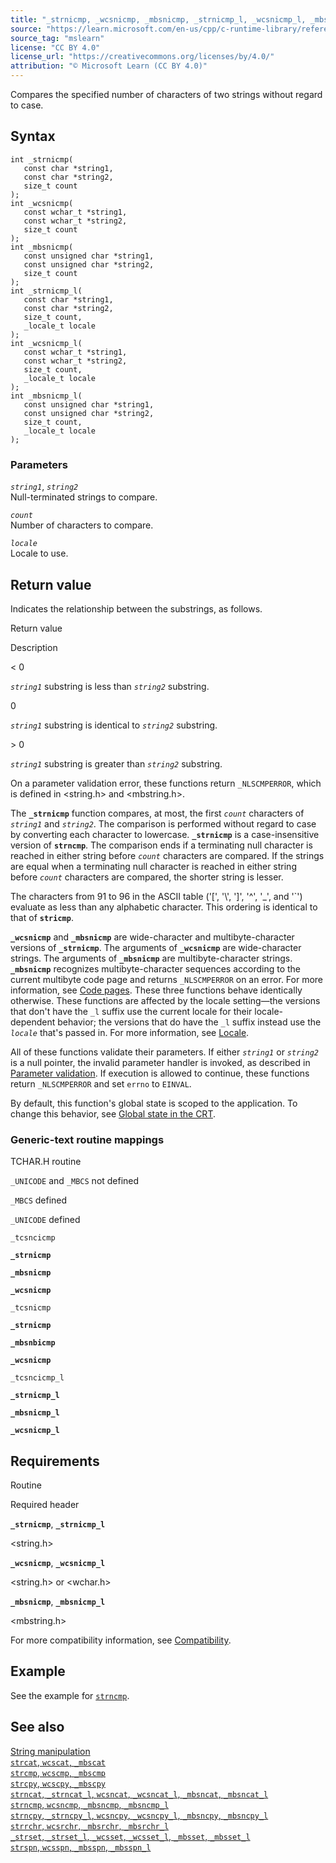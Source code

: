 ```yaml
---
title: "_strnicmp, _wcsnicmp, _mbsnicmp, _strnicmp_l, _wcsnicmp_l, _mbsnicmp_l"
source: "https://learn.microsoft.com/en-us/cpp/c-runtime-library/reference/strnicmp-wcsnicmp-mbsnicmp-strnicmp-l-wcsnicmp-l-mbsnicmp-l?view=msvc-170"
source_tag: "mslearn"
license: "CC BY 4.0"
license_url: "https://creativecommons.org/licenses/by/4.0/"
attribution: "© Microsoft Learn (CC BY 4.0)"
---
```

Compares the specified number of characters of two strings without regard to case.

## Syntax

```
int _strnicmp(
   const char *string1,
   const char *string2,
   size_t count
);
int _wcsnicmp(
   const wchar_t *string1,
   const wchar_t *string2,
   size_t count
);
int _mbsnicmp(
   const unsigned char *string1,
   const unsigned char *string2,
   size_t count
);
int _strnicmp_l(
   const char *string1,
   const char *string2,
   size_t count,
   _locale_t locale
);
int _wcsnicmp_l(
   const wchar_t *string1,
   const wchar_t *string2,
   size_t count,
   _locale_t locale
);
int _mbsnicmp_l(
   const unsigned char *string1,
   const unsigned char *string2,
   size_t count,
   _locale_t locale
);
```

### Parameters

_`string1`_, _`string2`_  
Null-terminated strings to compare.

_`count`_  
Number of characters to compare.

_`locale`_  
Locale to use.

## Return value

Indicates the relationship between the substrings, as follows.

Return value

Description

< 0

_`string1`_ substring is less than _`string2`_ substring.

0

_`string1`_ substring is identical to _`string2`_ substring.

\> 0

_`string1`_ substring is greater than _`string2`_ substring.

On a parameter validation error, these functions return `_NLSCMPERROR`, which is defined in <string.h> and <mbstring.h>.

The **`_strnicmp`** function compares, at most, the first _`count`_ characters of _`string1`_ and _`string2`_. The comparison is performed without regard to case by converting each character to lowercase. **`_strnicmp`** is a case-insensitive version of **`strncmp`**. The comparison ends if a terminating null character is reached in either string before _`count`_ characters are compared. If the strings are equal when a terminating null character is reached in either string before _`count`_ characters are compared, the shorter string is lesser.

The characters from 91 to 96 in the ASCII table ('\[', '\\', '\]', '^', '\_', and '\`') evaluate as less than any alphabetic character. This ordering is identical to that of **`stricmp`**.

**`_wcsnicmp`** and **`_mbsnicmp`** are wide-character and multibyte-character versions of **`_strnicmp`**. The arguments of **`_wcsnicmp`** are wide-character strings. The arguments of **`_mbsnicmp`** are multibyte-character strings. **`_mbsnicmp`** recognizes multibyte-character sequences according to the current multibyte code page and returns `_NLSCMPERROR` on an error. For more information, see [Code pages](https://learn.microsoft.com/en-us/cpp/c-runtime-library/code-pages?view=msvc-170). These three functions behave identically otherwise. These functions are affected by the locale setting—the versions that don't have the `_l` suffix use the current locale for their locale-dependent behavior; the versions that do have the `_l` suffix instead use the _`locale`_ that's passed in. For more information, see [Locale](https://learn.microsoft.com/en-us/cpp/c-runtime-library/locale?view=msvc-170).

All of these functions validate their parameters. If either _`string1`_ or _`string2`_ is a null pointer, the invalid parameter handler is invoked, as described in [Parameter validation](https://learn.microsoft.com/en-us/cpp/c-runtime-library/parameter-validation?view=msvc-170). If execution is allowed to continue, these functions return `_NLSCMPERROR` and set `errno` to `EINVAL`.

By default, this function's global state is scoped to the application. To change this behavior, see [Global state in the CRT](https://learn.microsoft.com/en-us/cpp/c-runtime-library/global-state?view=msvc-170).

### Generic-text routine mappings

TCHAR.H routine

`_UNICODE` and `_MBCS` not defined

`_MBCS` defined

`_UNICODE` defined

`_tcsncicmp`

**`_strnicmp`**

**`_mbsnicmp`**

**`_wcsnicmp`**

`_tcsnicmp`

**`_strnicmp`**

**`_mbsnbicmp`**

**`_wcsnicmp`**

`_tcsncicmp_l`

**`_strnicmp_l`**

**`_mbsnicmp_l`**

**`_wcsnicmp_l`**

## Requirements

Routine

Required header

**`_strnicmp`**, **`_strnicmp_l`**

<string.h>

**`_wcsnicmp`**, **`_wcsnicmp_l`**

<string.h> or <wchar.h>

**`_mbsnicmp`**, **`_mbsnicmp_l`**

<mbstring.h>

For more compatibility information, see [Compatibility](https://learn.microsoft.com/en-us/cpp/c-runtime-library/compatibility?view=msvc-170).

## Example

See the example for [`strncmp`](https://learn.microsoft.com/en-us/cpp/c-runtime-library/reference/strncmp-wcsncmp-mbsncmp-mbsncmp-l?view=msvc-170).

## See also

[String manipulation](https://learn.microsoft.com/en-us/cpp/c-runtime-library/string-manipulation-crt?view=msvc-170)  
[`strcat`, `wcscat`, `_mbscat`](https://learn.microsoft.com/en-us/cpp/c-runtime-library/reference/strcat-wcscat-mbscat?view=msvc-170)  
[`strcmp`, `wcscmp`, `_mbscmp`](https://learn.microsoft.com/en-us/cpp/c-runtime-library/reference/strcmp-wcscmp-mbscmp?view=msvc-170)  
[`strcpy`, `wcscpy`, `_mbscpy`](https://learn.microsoft.com/en-us/cpp/c-runtime-library/reference/strcpy-wcscpy-mbscpy?view=msvc-170)  
[`strncat`, `_strncat_l`, `wcsncat`, `_wcsncat_l`, `_mbsncat`, `_mbsncat_l`](https://learn.microsoft.com/en-us/cpp/c-runtime-library/reference/strncat-strncat-l-wcsncat-wcsncat-l-mbsncat-mbsncat-l?view=msvc-170)  
[`strncmp`, `wcsncmp`, `_mbsncmp`, `_mbsncmp_l`](https://learn.microsoft.com/en-us/cpp/c-runtime-library/reference/strncmp-wcsncmp-mbsncmp-mbsncmp-l?view=msvc-170)  
[`strncpy`, `_strncpy_l`, `wcsncpy`, `_wcsncpy_l`, `_mbsncpy`, `_mbsncpy_l`](https://learn.microsoft.com/en-us/cpp/c-runtime-library/reference/strncpy-strncpy-l-wcsncpy-wcsncpy-l-mbsncpy-mbsncpy-l?view=msvc-170)  
[`strrchr`, `wcsrchr`, `_mbsrchr`, `_mbsrchr_l`](https://learn.microsoft.com/en-us/cpp/c-runtime-library/reference/strrchr-wcsrchr-mbsrchr-mbsrchr-l?view=msvc-170)  
[`_strset`, `_strset_l`, `_wcsset`, `_wcsset_l`, `_mbsset`, `_mbsset_l`](https://learn.microsoft.com/en-us/cpp/c-runtime-library/reference/strset-strset-l-wcsset-wcsset-l-mbsset-mbsset-l?view=msvc-170)  
[`strspn`, `wcsspn`, `_mbsspn`, `_mbsspn_l`](https://learn.microsoft.com/en-us/cpp/c-runtime-library/reference/strspn-wcsspn-mbsspn-mbsspn-l?view=msvc-170)